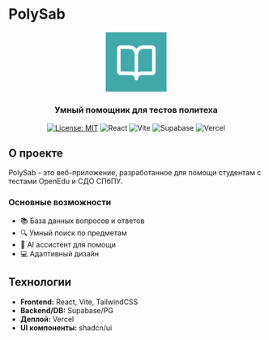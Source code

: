 # PolySab

<div align="center">
  <img src="/public/favicon.png" alt="PolySab Logo" width="120" />
  <h3>Умный помощник для тестов политеха</h3>
</div>

<div align="center">
  
[![License: MIT](https://img.shields.io/badge/License-MIT-yellow.svg)](https://opensource.org/licenses/MIT)
![React](https://img.shields.io/badge/React-20232A?style=flat&logo=react&logoColor=61DAFB)
![Vite](https://img.shields.io/badge/Vite-646CFF?style=flat&logo=vite&logoColor=white)
![Supabase](https://img.shields.io/badge/Supabase-3FCF8E?style=flat&logo=supabase&logoColor=white)
![Vercel](https://img.shields.io/badge/Vercel-000000?style=flat&logo=vercel&logoColor=white)

</div>

## О проекте

PolySab - это веб-приложение, разработанное для помощи студентам с тестами OpenEdu и СДО СПбПУ. 

### Основные возможности

- 📚 База данных вопросов и ответов
- 🔍 Умный поиск по предметам
- 🤖 AI ассистент для помощи
- 💻 Адаптивный дизайн

## Технологии

- **Frontend:** React, Vite, TailwindCSS
- **Backend/DB:** Supabase/PG
- **Деплой:** Vercel
- **UI компоненты:** shadcn/ui
